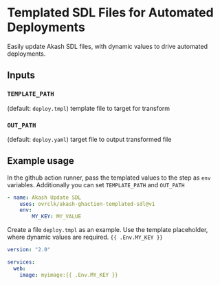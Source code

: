 # Templated SDL Files for Automated Deployments

Easily update Akash SDL files, with dynamic values to drive automated deployments.

## Inputs

### `TEMPLATE_PATH`

(default: `deploy.tmpl`) template file to target for transform

### `OUT_PATH`

(default: `deploy.yaml`) target file to output transformed file

## Example usage

In the github action runner, pass the templated values to the step as `env` variables. Additionally you can set `TEMPLATE_PATH` and `OUT_PATH`

```yaml
- name: Akash Update SDL
    uses: ovrclk/akash-ghaction-templated-sdl@v1
    env:
        MY_KEY: MY_VALUE
```

Create a file `deploy.tmpl` as an example. Use the template placeholder, where dynamic values are required. `{{ .Env.MY_KEY }}`

```yaml
version: "2.0"

services:
  web:
    image: myimage:{{ .Env.MY_KEY }}
```
